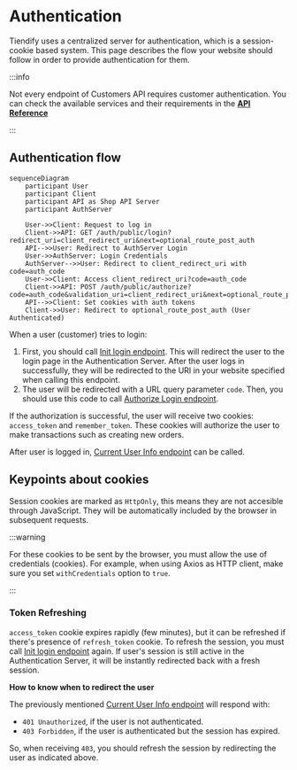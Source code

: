 # Authentication

Tiendify uses a centralized server for authentication, which is a session-cookie based system. This page describes the flow your website should follow in order to provide authentication for them.

:::info

Not every endpoint of Customers API requires customer authentication. You can check the available services and their requirements in the [**API Reference**](/docs/Customers%20API/reference)

:::

## Authentication flow

```mermaid
sequenceDiagram
    participant User
    participant Client
    participant API as Shop API Server
    participant AuthServer

    User->>Client: Request to log in
    Client->>API: GET /auth/public/login?redirect_uri=client_redirect_uri&next=optional_route_post_auth
    API-->>User: Redirect to AuthServer Login
    User->>AuthServer: Login Credentials
    AuthServer-->>User: Redirect to client_redirect_uri with code=auth_code
    User->>Client: Access client_redirect_uri?code=auth_code
    Client->>API: POST /auth/public/authorize?code=auth_code&validation_uri=client_redirect_uri&next=optional_route_post_auth
    API-->>Client: Set cookies with auth tokens
    Client->>User: Redirect to optional_route_post_auth (User Authenticated)
```

When a user (customer) tries to login:

1. First, you should call [Init login endpoint](/docs/tiendify/redirect-to-keycloak-auth-public-login-get). This will redirect the user to the login page in the Authentication Server. After the user logs in successfully, they will be redirected to the URI in your website specified when calling this endpoint.
2. The user will be redirected with a URL query parameter `code`. Then, you should use this code to call [Authorize Login endpoint](/docs/tiendify/authorize-auth-public-authorize-post).

If the authorization is successful, the user will receive two cookies: `access_token` and `remember_token`. These cookies will authorize the user to make transactions such as creating new orders.

After user is logged in, [Current User Info endpoint](/docs) can be called.

## Keypoints about cookies

Session cookies are marked as `HttpOnly`, this means they are not accesible through JavaScript. They will be automatically included by the browser in subsequent requests.

:::warning

For these cookies to be sent by the browser, you must allow the use of credentials (cookies). For example, when using Axios as HTTP client, make sure you set `withCredentials` option to `true`.

:::

### Token Refreshing

`access_token` cookie expires rapidly (few minutes), but it can be refreshed if there's presence of `refresh_token` cookie. To refresh the session, you must call [Init login endpoint](/docs/tiendify/redirect-to-keycloak-auth-public-login-get) again. If user's session is still active in the Authentication Server, it will be instantly redirected back with a fresh session.

**How to know when to redirect the user**

The previously mentioned [Current User Info endpoint](/docs) will respond with:

- `401 Unauthorized`, if the user is not authenticated.
- `403 Forbidden`, if the user is authenticated but the session has expired.

So, when receiving `403`, you should refresh the session by redirecting the user as indicated above.
